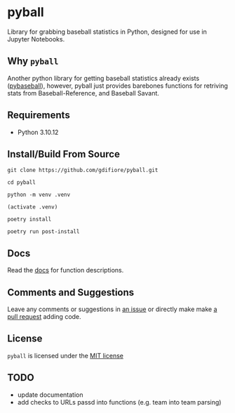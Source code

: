 # pyball

Library for grabbing baseball statistics in Python, designed for use in Jupyter Notebooks.

## Why `pyball`

Another python library for getting baseball statistics already exists ([pybaseball](https://github.com/jldbc/pybaseball)), however, pyball just provides barebones functions for retriving stats from Baseball-Reference, and Baseball Savant.

## Requirements
- Python 3.10.12

## Install/Build From Source
```
git clone https://github.com/gdifiore/pyball.git

cd pyball

python -m venv .venv

(activate .venv)

poetry install

poetry run post-install
```

## Docs
Read the [docs](https://gdifiore.github.io/pyball/docs/pyball/index.html) for function descriptions.

## Comments and Suggestions
Leave any comments or suggestions in [an issue](https://github.com/SummitCode/pyball/issues/new) or directly make make [a pull request](https://github.com/SummitCode/pyball/compare) adding code.

## License

`pyball` is licensed under the [MIT license](https://github.com/SummitCode/pyball/blob/master/LICENSE)

## TODO
- update documentation
- add checks to URLs passd into functions (e.g. team into team parsing)